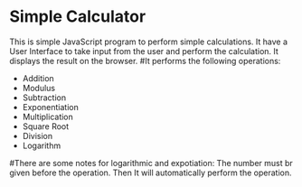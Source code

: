 # Simple Calculator
This is simple JavaScript program to perform simple calculations. It have a User
Interface to take input from the user and perform the calculation. It displays the
result on the browser.
#It performs the following operations:
* Addition 
* Modulus
* Subtraction
* Exponentiation
* Multiplication 
* Square Root
* Division
* Logarithm



#There are some notes for logarithmic and expotiation:
The number must br given before the operation.
Then It will automatically perform the operation.

